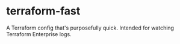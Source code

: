 # terraform-fast
A Terraform config that's purposefully quick. Intended for watching Terraform Enterprise logs.

